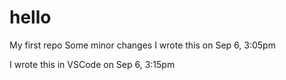 # hello
My first repo
Some minor changes
I wrote this on Sep 6, 3:05pm

I wrote this in VSCode on Sep 6, 3:15pm